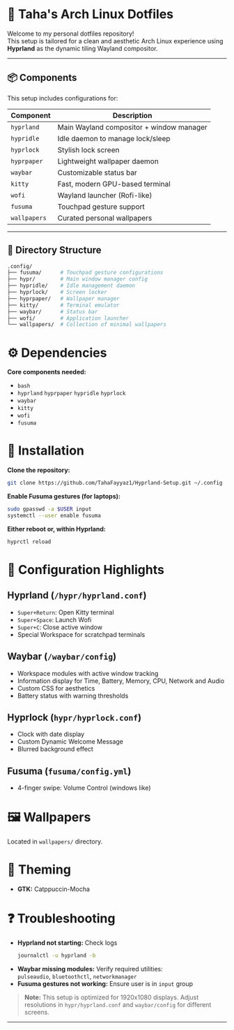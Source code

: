 # 🌿 Taha's Arch Linux Dotfiles

Welcome to my personal dotfiles repository!  
This setup is tailored for a clean and aesthetic Arch Linux experience using **Hyprland** as the dynamic tiling Wayland compositor.

---

## 📦 Components

This setup includes configurations for:

| Component    | Description                              |
|--------------|------------------------------------------|
| `hyprland`   | Main Wayland compositor + window manager |
| `hypridle`   | Idle daemon to manage lock/sleep         |
| `hyprlock`   | Stylish lock screen                      |
| `hyprpaper`  | Lightweight wallpaper daemon             |
| `waybar`     | Customizable status bar                  |
| `kitty`      | Fast, modern GPU-based terminal          |
| `wofi`       | Wayland launcher (Rofi-like)             |
| `fusuma`     | Touchpad gesture support                 |
| `wallpapers` | Curated personal wallpapers              |

---

## 📁 Directory Structure

```bash
.config/
├── fusuma/      # Touchpad gesture configurations
├── hypr/        # Main window manager config
├── hypridle/    # Idle management daemon
├── hyprlock/    # Screen locker
├── hyprpaper/   # Wallpaper manager
├── kitty/       # Terminal emulator
├── waybar/      # Status bar
├── wofi/        # Application launcher
└── wallpapers/  # Collection of minimal wallpapers
```

# ⚙️ Dependencies

**Core components needed:**

- `bash`
- `hyprland` `hyprpaper` `hypridle` `hyprlock`
- `waybar`
- `kitty`
- `wofi`
- `fusuma`

# 🚀 Installation

**Clone the repository:**
```bash
git clone https://github.com/TahaFayyaz1/Hyprland-Setup.git ~/.config
```

**Enable Fusuma gestures (for laptops):**
```bash
sudo gpasswd -a $USER input
systemctl --user enable fusuma
```

**Either reboot or, within Hyprland:**
```bash
hyprctl reload
```

# 🔧 Configuration Highlights

## Hyprland (`/hypr/hyprland.conf`)
- `Super+Return`: Open Kitty terminal
- `Super+Space`: Launch Wofi
- `Super+C`: Close active window
- Special Workspace for scratchpad terminals

## Waybar (`/waybar/config`)
- Workspace modules with active window tracking
- Information display for Time, Battery, Memory, CPU, Network and Audio
- Custom CSS for aesthetics
- Battery status with warning thresholds

## Hyprlock (`hypr/hyprlock.conf`)
- Clock with date display
- Custom Dynamic Welcome Message
- Blurred background effect

## Fusuma (`fusuma/config.yml`)
- 4-finger swipe: Volume Control (windows like)

# 🖼 Wallpapers
Located in `wallpapers/` directory.

# 🎨 Theming

- **GTK:** Catppuccin-Mocha

# ❓ Troubleshooting

- **Hyprland not starting:** Check logs  
  ```bash
  journalctl -u hyprland -b
  ```
- **Waybar missing modules:** Verify required utilities:  
  `pulseaudio`, `bluetoothctl`, `networkmanager`
- **Fusuma gestures not working:** Ensure user is in `input` group


> **Note:** This setup is optimized for 1920x1080 displays. Adjust resolutions in `hypr/hyprland.conf` and `waybar/config` for different screens.

---
